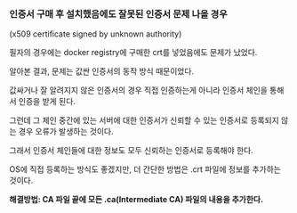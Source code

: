 ### 인증서 구매 후 설치했음에도 잘못된 인증서 문제 나올 경우  
(x509 certificate signed by unknown authority)  

필자의 경우에는 docker registry에 구매한 crt를 넣었음에도 문제가 났었다.  

알아본 결과, 문제는 값싼 인증서의 동작 방식 때문이었다.

값싸거나 잘 알려지지 않은 인증서의 경우 직접 인증하는게 아니라 인증서 체인을 통해서 인증을 받게 된다.  
    
그런데 그 체인 중간에 있는 서버에 대한 인증서가 신뢰할 수 있는 인증서로 등록되지 않는 경우 오류가 발생하는 것이다.  
   
그래서 인증서 체인들에 대한 정보도 모두 신뢰하는 인증서로 등록해야 한다.    

OS에 직접 등록하는 방식도 좋겠지만, 더 간단한 방법은 .crt 파일에 정보를 추가하는 것이다.

<b>
해결방법: CA 파일 끝에 모든 .ca(Intermediate CA) 파일의 내용을 추가한다. 
</b>